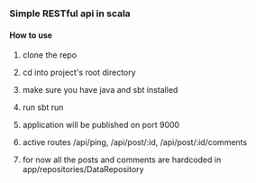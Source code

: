 ### Simple RESTful api in scala

#### How to use

1. clone the repo

2. cd into project's root directory

3. make sure you have java and sbt installed

4. run sbt run

5. application will be published on port 9000

6. active routes /api/ping, /api/post/:id, /api/post/:id/comments

7. for now all the posts and comments are hardcoded in app/repositories/DataRepository